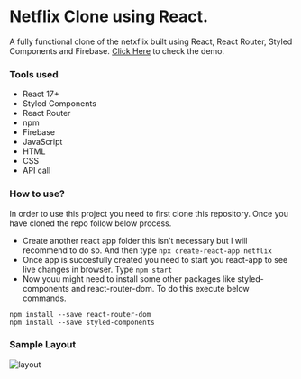 # Netflix Clone using React.

A fully functional clone of the netxflix built using React, React Router, Styled Components and Firebase.
[Click Here](https://netflix-bd20d.web.app/) to check the demo.

### Tools used

* React 17+
* Styled Components
* React Router
* npm
* Firebase
* JavaScript
* HTML
* CSS
* API call


### How to use?
In order to use this project you need to first clone this repository. Once you have cloned the repo follow below process.
* Create another react app folder this isn't necessary but I will recommend to do so. And then type ```npx create-react-app netflix```
* Once app is succesfully created you need to start you react-app to see live changes in browser. Type ```npm start```
* Now youu might need to install some other packages like styled-components and react-router-dom. To do this execute below commands.

```
npm install --save react-router-dom
npm install --save styled-components
```

### Sample Layout

![layout](https://github.com/1sh1vam/netflix/blob/main/images/Screenshot_2021-03-14%20Netflix%20India%20%E2%80%93%20Watch%20TV%20Shows%20Online%2C%20Watch%20Movies%20Online.png)
